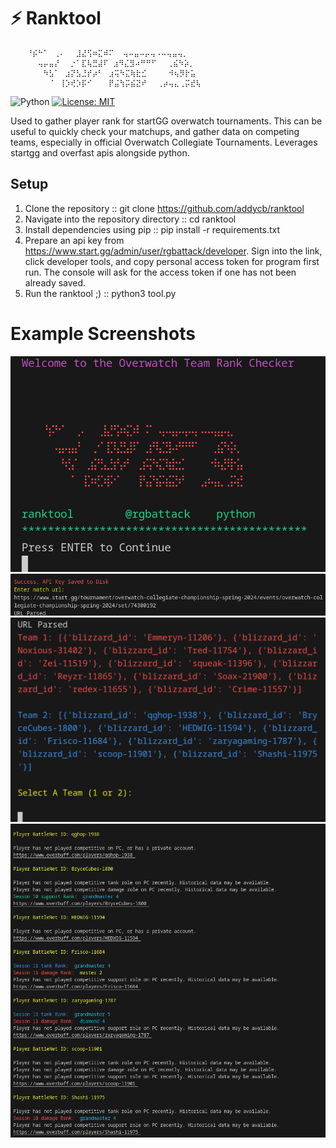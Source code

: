 
# ⚡ Ranktool
```
⠀⠀⠀⠘⡮⠓⠁⠀⢀⠄⠀⠀⣸⣜⢫⠶⣍⠾⠍  ⢤⠤⣤⠤⡤⢤⠠⠤⢤⣤⢤⡀ ⠀⠀
⠀⠀⠀⠀⠀⢤⡤⣤⡜⠀⠀⡐⠁⣏⢧⣛⣼⠏ ⣰⠻⣌⣻⠴⠛⠛⠋⠀⠀⢀⣮⠳⡵⡀⠀⠀⠀⠀⠀⠀
⠀⠀⠀⠀⠀⠀⠳⣣⠁⠀⣰⡝⣣⣘⡞⡴⠃⠀⣰⢭⠳⣍⢷⣗⣊⠀⠀⠀⠀⠺⢦⡻⡗⣥⠀⠀⠀⠀
⠀⠀⠀⠀⠀⠀⠀⠈⠀⢸⡱⢞⡱⡯⠊⠀⠀⠀⡟⣬⢳⡭⣮⣝⠞⠀⠀⢀⡴⢤⣄⢀⡭⣞⢧                              
```
![Python](https://img.shields.io/endpoint?url=https://gist.githubusercontent.com/TeKrop/15a234815aa74059953a766a10e92688/raw/python-version.json)
[![License: MIT](https://img.shields.io/github/license/TeKrop/overfast-api)](https://github.com/addycb/ranktool/blob/main/LICENSE)


Used to gather player rank for startGG overwatch tournaments. This can be useful to quickly check your matchups, and gather data on 
competing teams, especially in official Overwatch Collegiate Tournaments. Leverages startgg and overfast apis alongside python.
## Setup
1. Clone the repository :: git clone https://github.com/addycb/ranktool
2. Navigate into the repository directory :: cd ranktool
3. Install dependencies using pip :: pip install -r requirements.txt
4. Prepare an api key from https://www.start.gg/admin/user/rgbattack/developer. Sign into the link, click developer tools, and copy personal access token for program first run. The console will ask for the access token if one has not been already saved.
5. Run the ranktool ;) :: python3 tool.py

<h1>Example Screenshots</h1>
<img src=Screenshots/screenshot1.png>
<img src=Screenshots/screenshot2.png>
<img src=Screenshots/screenshot3.png>
<img src=Screenshots/screenshot4.png>


